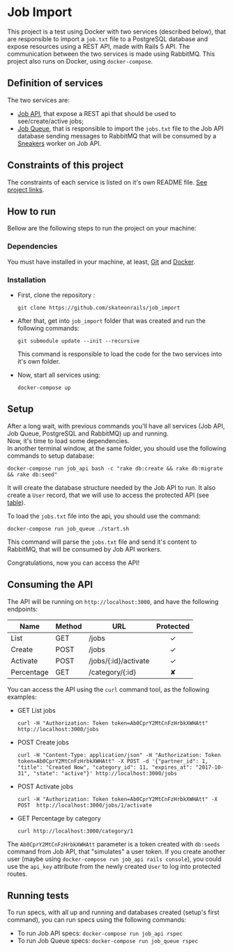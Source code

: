 # Job Import

This project is a test using Docker with two services (described below), that are responsible to import a `job.txt` file to a PostgreSQL database and expose resources using a REST API, made with Rails 5 API.
The communication between the two services is made using RabbitMQ.
This project also runs on Docker, using `docker-compose`.

## Definition of services
The two services are:
- [Job API](https://github.com/skateonrails/job_api), that expose a REST api that should be used to see/create/active jobs;
- [Job Queue](https://github.com/skateonrails/job_queue), that is responsible to import the `jobs.txt` file to the Job API database sending messages to RabbitMQ that will be consumed by a [Sneakers](https://github.com/jondot/sneakers) worker on Job API.

## Constraints of this project
The constraints of each service is listed on it's own README file. [See project links](#definition-of-services).

## How to run
Bellow are the following steps to run the project on your machine:

### Dependencies
You must have installed in your machine, at least, [Git](https://git-scm.com/) and [Docker](https://www.docker.com/).

### Installation

- First, clone the repository :

  `git clone https://github.com/skateonrails/job_import`

- After that, get into `job_import` folder that was created and run the following commands:

  `git submodule update --init --recursive`

  This command is responsible to load the code for the two services into it's own folder.

- Now, start all services using:

  `docker-compose up`

## Setup
After a long wait, with previous commands you'll have all services (Job API, Job Queue, PostgreSQL and RabbitMQ) up and running.  
Now, it's time to load some dependencies.  
In another terminal window, at the same folder, you should use the following commands to setup database:

`docker-compose run job_api bash -c "rake db:create && rake db:migrate && rake db:seed"`

It will create the database structure needed by the Job API to run. It also create a `User` record, that we will use to access the protected API (see [table](#consuming-the-api)).

To load the `jobs.txt` file into the api, you should use the command:

`docker-compose run job_queue ./start.sh`

This command will parse the `jobs.txt` file and send it's content to RabbitMQ, that will be consumed by Job API workers.

Congratulations, now you can access the API!

## Consuming the API
The API will be running on `http://localhost:3000`, and have the following endpoints:

| Name       | Method    | URL                  | Protected |
| ---        | ---       | ---                  | :--:      |
| List       | GET       | /jobs                | ✓         |
| Create     | POST      | /jobs                | ✓         |
| Activate   | POST      | /jobs/{:id}/activate | ✓         |
| Percentage | GET       | /category/{:id}      | ✘         |

You can access the API using the `curl` command tool, as the following examples:

- GET List jobs

  `curl -H "Authorization: Token token=Ab0CprY2MtCnFzHrbkXWHAtt" http://localhost:3000/jobs`

- POST Create jobs

  `curl -H "Content-Type: application/json" -H "Authorization: Token token=Ab0CprY2MtCnFzHrbkXWHAtt" -X POST -d '{"partner_id": 1, "title": "Created Now", "category_id": 11, "expires_at": "2017-10-31", "state": "active"}' http://localhost:3000/jobs`

- POST Activate jobs

  `curl -H "Authorization: Token token=Ab0CprY2MtCnFzHrbkXWHAtt" -X POST  http://localhost:3000/jobs/1/activate`

- GET Percentage by category

  `curl http://localhost:3000/category/1`


The `Ab0CprY2MtCnFzHrbkXWHAtt` parameter is a token created with `db:seeds` command from Job API, that "simulates" a user token. If you create another user (maybe using `docker-compose run job_api rails console`), you could use the `api_key` attribute from the newly created `User` to log into protected routes.

## Running tests
To run specs, with all up and running and databases created (setup's first command), you can run specs using the following commands:

- To run Job API specs:
  `docker-compose run job_api rspec`
- To run Job Queue specs:
  `docker-compose run job_queue rspec`
